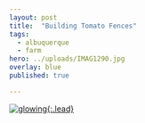 ```yaml
---
layout: post
title:  "Building Tomato Fences"
tags:
  - albuquerque
  - farm
hero: ../uploads/IMAG1290.jpg
overlay: blue
published: true

---
```


[![glowing](../uploads/IMAG1290.jpg){:.lead}](../uploads/IMAG1290.jpg)